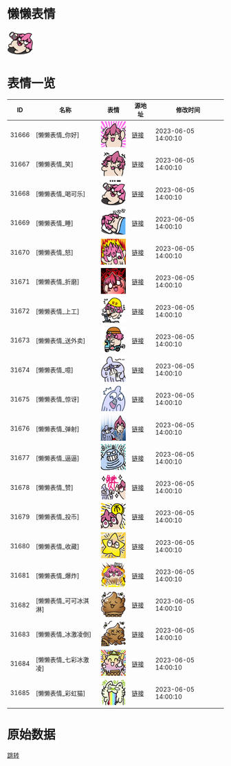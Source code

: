 # 懒懒表情

<img src="./cover.png" height="60" alt="cover" />

# 表情一览

|ID|名称|表情|源地址|修改时间|
|----|----|----|----|----|
|31666|[懒懒表情_你好]|<img src="./pic/031666_%5B懒懒表情_你好%5D.png" height="60" alt="你好"/>|[链接](https://i0.hdslb.com/bfs/garb/3a91b4b24ae550795e2a2649657b9569cc6f9fac.png)|2023-06-05 14:00:10|
|31667|[懒懒表情_笑]|<img src="./pic/031667_%5B懒懒表情_笑%5D.png" height="60" alt="笑"/>|[链接](https://i0.hdslb.com/bfs/garb/54f35b375027f6f8bc9a22d1682711b4ff84ac92.png)|2023-06-05 14:00:10|
|31668|[懒懒表情_喝可乐]|<img src="./pic/031668_%5B懒懒表情_喝可乐%5D.png" height="60" alt="喝可乐"/>|[链接](https://i0.hdslb.com/bfs/garb/9aa687e51b2ba9b65ec1ca4ad70d614c8d68f6ab.png)|2023-06-05 14:00:10|
|31669|[懒懒表情_睡]|<img src="./pic/031669_%5B懒懒表情_睡%5D.png" height="60" alt="睡"/>|[链接](https://i0.hdslb.com/bfs/garb/d3b9b3d5f52c2666f156b4eb0c09f108bfca65bb.png)|2023-06-05 14:00:10|
|31670|[懒懒表情_怒]|<img src="./pic/031670_%5B懒懒表情_怒%5D.png" height="60" alt="怒"/>|[链接](https://i0.hdslb.com/bfs/garb/cfbe86e96fff5a13bd85678084e1acda86fa9f51.png)|2023-06-05 14:00:10|
|31671|[懒懒表情_折磨]|<img src="./pic/031671_%5B懒懒表情_折磨%5D.png" height="60" alt="折磨"/>|[链接](https://i0.hdslb.com/bfs/garb/2670e8b7504ee36b9875f94a818d40284049e3e1.png)|2023-06-05 14:00:10|
|31672|[懒懒表情_上工]|<img src="./pic/031672_%5B懒懒表情_上工%5D.png" height="60" alt="上工"/>|[链接](https://i0.hdslb.com/bfs/garb/ec24b0e5bc7624f2cd47bf5666c2dc925c494311.png)|2023-06-05 14:00:10|
|31673|[懒懒表情_送外卖]|<img src="./pic/031673_%5B懒懒表情_送外卖%5D.png" height="60" alt="送外卖"/>|[链接](https://i0.hdslb.com/bfs/garb/dde5e293422b7a0a2c930cdd0a3d9e8e187a26c7.png)|2023-06-05 14:00:10|
|31674|[懒懒表情_噫]|<img src="./pic/031674_%5B懒懒表情_噫%5D.png" height="60" alt="噫"/>|[链接](https://i0.hdslb.com/bfs/garb/df766c1047250aa9f633156403b89e6c7588cae9.png)|2023-06-05 14:00:10|
|31675|[懒懒表情_惊讶]|<img src="./pic/031675_%5B懒懒表情_惊讶%5D.png" height="60" alt="惊讶"/>|[链接](https://i0.hdslb.com/bfs/garb/501e2d2d5f3ae025a371da847294fdaab7411ae1.png)|2023-06-05 14:00:10|
|31676|[懒懒表情_弹射]|<img src="./pic/031676_%5B懒懒表情_弹射%5D.png" height="60" alt="弹射"/>|[链接](https://i0.hdslb.com/bfs/garb/5b8a3ad589c8825f257511e961aed21086d4fa7b.png)|2023-06-05 14:00:10|
|31677|[懒懒表情_逼逼]|<img src="./pic/031677_%5B懒懒表情_逼逼%5D.png" height="60" alt="逼逼"/>|[链接](https://i0.hdslb.com/bfs/garb/e3ffb35f1c47257f6bc161c9b567ac095566b77f.png)|2023-06-05 14:00:10|
|31678|[懒懒表情_赞]|<img src="./pic/031678_%5B懒懒表情_赞%5D.png" height="60" alt="赞"/>|[链接](https://i0.hdslb.com/bfs/garb/641a0a3a0540119127352e8409a2593a6923db4d.png)|2023-06-05 14:00:10|
|31679|[懒懒表情_投币]|<img src="./pic/031679_%5B懒懒表情_投币%5D.png" height="60" alt="投币"/>|[链接](https://i0.hdslb.com/bfs/garb/1bc66bed5202318e6b09dc2a1b0d8db936bca39a.png)|2023-06-05 14:00:10|
|31680|[懒懒表情_收藏]|<img src="./pic/031680_%5B懒懒表情_收藏%5D.png" height="60" alt="收藏"/>|[链接](https://i0.hdslb.com/bfs/garb/f066924742bf5d3c9956b1318afe93a07823c705.png)|2023-06-05 14:00:10|
|31681|[懒懒表情_爆炸]|<img src="./pic/031681_%5B懒懒表情_爆炸%5D.png" height="60" alt="爆炸"/>|[链接](https://i0.hdslb.com/bfs/garb/3139145c3e0001533307354e5d59fe12553c21b4.png)|2023-06-05 14:00:10|
|31682|[懒懒表情_可可冰淇淋]|<img src="./pic/031682_%5B懒懒表情_可可冰淇淋%5D.png" height="60" alt="可可冰淇淋"/>|[链接](https://i0.hdslb.com/bfs/garb/f666fb9e15fc7762c75d081f1df029d55af6aee7.png)|2023-06-05 14:00:10|
|31683|[懒懒表情_冰激凌倒]|<img src="./pic/031683_%5B懒懒表情_冰激凌倒%5D.png" height="60" alt="冰激凌倒"/>|[链接](https://i0.hdslb.com/bfs/garb/b19eb696164f052cca5edb01b45a17eba5bad553.png)|2023-06-05 14:00:10|
|31684|[懒懒表情_七彩冰激凌]|<img src="./pic/031684_%5B懒懒表情_七彩冰激凌%5D.png" height="60" alt="七彩冰激凌"/>|[链接](https://i0.hdslb.com/bfs/garb/64865a782f30ce6d2f8d758614fc60a3a980beb6.png)|2023-06-05 14:00:10|
|31685|[懒懒表情_彩虹猫]|<img src="./pic/031685_%5B懒懒表情_彩虹猫%5D.png" height="60" alt="彩虹猫"/>|[链接](https://i0.hdslb.com/bfs/garb/c162f0c5b59af0f7d7fa38e730e59eca1c0d8109.png)|2023-06-05 14:00:10|

# 原始数据

[跳转](./raw.json)

